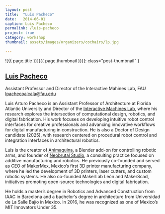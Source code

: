 ```yaml
---
layout: post
title:  "Luis Pacheco"
date:   2014-06-01
caption: Luis Pacheco
permalink: /luis-pacheco
project: true
category: workshop
thumbnail: assets/images/organizers/cochairs/lp.jpg

---
```

![{{ page.title }}]({{ page.thumbnail }}){: class="post-thumbnail" }

## [Luis Pacheco](https://www.luigipacheco.com)
Assistant Professor and Director of the Interactive Mahines Lab, FAU
lpachecoalcala@fau.edu

 Luis Arturo Pacheco is an Assistant Professor of Architecture at Florida Atlantic University and Director of the [Interactive Machines Lab](https://www.fau.edu/artsandletters/architecture/research-labs/interactive-machines-lab/), where his research explores the intersection of computational design, robotics, and digital fabrication. His work focuses on developing intuitive robot control interfaces for creative professionals and advancing innovative workflows for digital manufacturing in construction. He is also a Doctor of Design candidate (2025), with research centered on procedural robot control and integration interfaces in architectural robotics.

Luis is the creator of [Animaquina](www.animaquina.com), a Blender add-on for controlling robotic arms, and founder of [Neobrutal Studio](www.neobrutal.com), a consulting practice focused on additive manufacturing and robotics. He previously co-founded and served as CEO of MakerMex, Mexico’s first 3D printer manufacturing company, where he led the development of 3D printers, laser cutters, and custom robotic systems. He also co-founded MakerLab León and MakerScad, initiatives promoting open-source technologies and digital fabrication.

He holds a master’s degree in Robotics and Advanced Construction from IAAC in Barcelona and a bachelor’s degree in architecture from Universidad de La Salle  Bajío in Mexico. In 2016, he was recognized as one of Mexico’s MIT Innovators Under 35. 